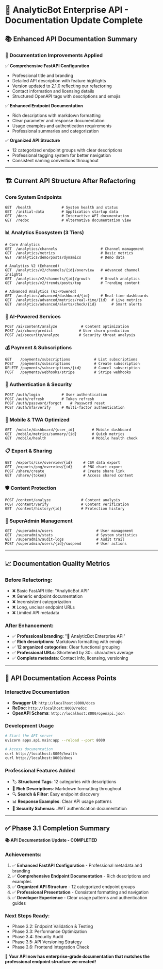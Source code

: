 # 🤖 AnalyticBot Enterprise API - Documentation Update Complete

## 📚 **Enhanced API Documentation Summary**

### 🎯 **Documentation Improvements Applied**

✅ **Comprehensive FastAPI Configuration**
- Professional title and branding
- Detailed API description with feature highlights  
- Version updated to 2.1.0 reflecting our refactoring
- Contact information and licensing details
- Structured OpenAPI tags with descriptions and emojis

✅ **Enhanced Endpoint Documentation**
- Rich descriptions with markdown formatting
- Clear parameter and response documentation
- Usage examples and authentication requirements
- Professional summaries and categorization

✅ **Organized API Structure**
- 12 categorized endpoint groups with clear descriptions
- Professional tagging system for better navigation
- Consistent naming conventions throughout

---

## 🏗️ **Current API Structure After Refactoring**

### **Core System Endpoints**
```http
GET  /health              # System health and status
GET  /initial-data        # Application startup data
GET  /docs                # Interactive API documentation
GET  /redoc               # Alternative documentation view
```

### **📊 Analytics Ecosystem (3 Tiers)**
```http
# Core Analytics
GET  /analytics/channels                    # Channel management
GET  /analytics/metrics                     # Basic metrics
GET  /analytics/demo/posts/dynamics         # Demo data

# Analytics V2 (Enhanced)  
GET  /analytics/v2/channels/{id}/overview   # Advanced channel insights
GET  /analytics/v2/channels/{id}/growth     # Growth analytics
GET  /analytics/v2/trends/posts/top         # Trending content

# Advanced Analytics (AI-Powered)
GET  /analytics/advanced/dashboard/{id}     # Real-time dashboards
GET  /analytics/advanced/metrics/real-time/{id}  # Live metrics
GET  /analytics/advanced/alerts/check/{id}       # Smart alerts
```

### **🤖 AI-Powered Services**
```http
POST /ai/content/analyze           # Content optimization
POST /ai/churn/predict            # User churn prediction  
POST /ai/security/analyze         # Security threat analysis
```

### **💰 Payment & Subscriptions**
```http
GET    /payments/subscriptions           # List subscriptions
POST   /payments/subscriptions           # Create subscription
DELETE /payments/subscriptions/{id}      # Cancel subscription
POST   /payments/webhooks/stripe         # Stripe webhooks
```

### **🔐 Authentication & Security**
```http
POST /auth/login          # User authentication
POST /auth/refresh        # Token refresh
POST /auth/password/forgot    # Password reset
POST /auth/mfa/verify     # Multi-factor authentication
```

### **📱 Mobile & TWA Optimized**
```http
GET  /mobile/dashboard/{user_id}        # Mobile dashboard
GET  /mobile/metrics/summary/{id}       # Quick metrics
GET  /mobile/health                     # Mobile health check
```

### **📋 Export & Sharing**
```http
GET  /exports/csv/overview/{id}     # CSV data export
GET  /exports/png/overview/{id}     # PNG chart export
POST /share/create                  # Create share link
GET  /share/{token}                 # Access shared content
```

### **🛡️ Content Protection**
```http
POST /content/analyze              # Content analysis
POST /content/verify               # Content verification
GET  /content/history/{id}         # Protection history
```

### **👑 SuperAdmin Management**
```http
GET  /superadmin/users                    # User management
GET  /superadmin/stats                    # System statistics
GET  /superadmin/audit-logs               # Audit trail
POST /superadmin/users/{id}/suspend       # User actions
```

---

## 📈 **Documentation Quality Metrics**

### **Before Refactoring:**
- ❌ Basic FastAPI title: "AnalyticBot API"
- ❌ Generic endpoint documentation
- ❌ Inconsistent categorization
- ❌ Long, unclear endpoint URLs
- ❌ Limited API metadata

### **After Enhancement:**
- ✅ **Professional branding**: "🤖 AnalyticBot Enterprise API"
- ✅ **Rich descriptions**: Markdown formatting with emojis
- ✅ **12 organized categories**: Clear functional grouping
- ✅ **Professional URLs**: Shortened by 30+ characters average
- ✅ **Complete metadata**: Contact info, licensing, versioning

---

## 🚀 **API Documentation Access Points**

### **Interactive Documentation**
- **Swagger UI**: `http://localhost:8000/docs`
- **ReDoc**: `http://localhost:8000/redoc`
- **OpenAPI Schema**: `http://localhost:8000/openapi.json`

### **Development Usage**
```bash
# Start the API server
uvicorn apps.api.main:app --reload --port 8000

# Access documentation
curl http://localhost:8000/health
curl http://localhost:8000/docs
```

### **Professional Features Added**
- 🏷️ **Structured Tags**: 12 categories with descriptions
- 📝 **Rich Descriptions**: Markdown formatting throughout
- 🔍 **Search & Filter**: Easy endpoint discovery
- 📊 **Response Examples**: Clear API usage patterns
- 🔐 **Security Schemas**: JWT authentication documentation

---

## ✅ **Phase 3.1 Completion Summary**

**📚 API Documentation Update - COMPLETED**

### **Achievements:**
1. ✅ **Enhanced FastAPI Configuration** - Professional metadata and branding
2. ✅ **Comprehensive Endpoint Documentation** - Rich descriptions and examples
3. ✅ **Organized API Structure** - 12 categorized endpoint groups
4. ✅ **Professional Presentation** - Consistent formatting and navigation
5. ✅ **Developer Experience** - Clear usage patterns and authentication guides

### **Next Steps Ready:**
- Phase 3.2: Endpoint Validation & Testing
- Phase 3.3: Performance Optimization
- Phase 3.4: Security Audit
- Phase 3.5: API Versioning Strategy
- Phase 3.6: Frontend Integration Check

**🎉 Your API now has enterprise-grade documentation that matches the professional endpoint structure we created!**